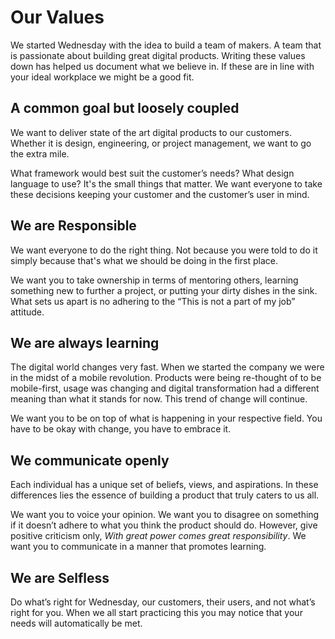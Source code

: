 # Our Values

We started Wednesday with the idea to build a team of makers. A team that is passionate about building great digital products. Writing these values down has helped us document what we believe in. If these are in line with your ideal workplace we might be a good fit.

## A common goal but loosely coupled

We want to deliver state of the art digital products to our customers. Whether it is design, engineering, or project management, we want to go the extra mile.

What framework would best suit the customer’s needs? What design language to use? It's the small things that matter. We want everyone to take these decisions keeping your customer and the customer’s user in mind.

## We are Responsible

We want everyone to do the right thing. Not because you were told to do it simply because that's what we should be doing in the first place.

We want you to take ownership in terms of mentoring others, learning something new to further a project, or putting your dirty dishes in the sink. What sets us apart is no adhering to the “This is not a part of my job” attitude.

## We are always learning

The digital world changes very fast. When we started the company we were in the midst of a mobile revolution. Products were being re-thought of to be mobile-first, usage was changing and digital transformation had a different meaning than what it stands for now. This trend of change will continue.

We want you to be on top of what is happening in your respective field. You have to be okay with change, you have to embrace it.

## We communicate openly

Each individual has a unique set of beliefs, views, and aspirations. In these differences lies the essence of building a product that truly caters to us all.

We want you to voice your opinion. We want you to disagree on something if it doesn’t adhere to what you think the product should do. However, give positive criticism only, _With great power comes great responsibility_. We want you to communicate in a manner that promotes learning.

## We are Selfless

Do what’s right for Wednesday, our customers, their users, and not what’s right for you. When we all start practicing this you may notice that your needs will automatically be met.



